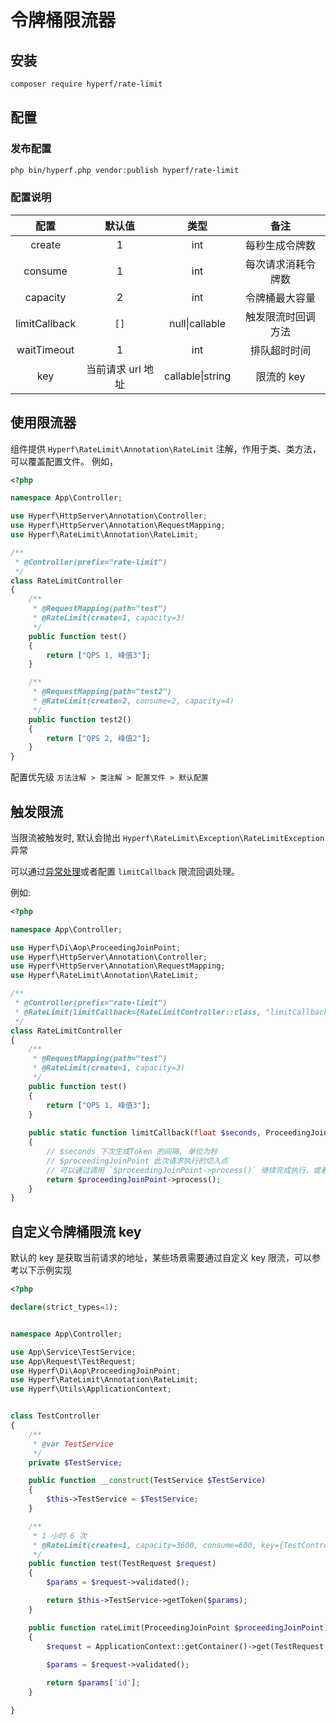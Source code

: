 # 令牌桶限流器

## 安装

```bash
composer require hyperf/rate-limit
```

## 配置

### 发布配置

```bash
php bin/hyperf.php vendor:publish hyperf/rate-limit
```

### 配置说明

|  配置          | 默认值 | 类型 |       备注        |
|:--------------:|:------:|:--------------:|:-------------------:|
| create         | 1      |int| 每秒生成令牌数      |
| consume        | 1      |int| 每次请求消耗令牌数  |
| capacity       | 2      |int| 令牌桶最大容量      |
| limitCallback  | `[]`   |null\|callable| 触发限流时回调方法  |
| waitTimeout    | 1      |int| 排队超时时间        |
| key            | 当前请求 url 地址     |callable\|string| 限流的 key        |

## 使用限流器

组件提供 `Hyperf\RateLimit\Annotation\RateLimit` 注解，作用于类、类方法，可以覆盖配置文件。 例如，

```php
<?php

namespace App\Controller;

use Hyperf\HttpServer\Annotation\Controller;
use Hyperf\HttpServer\Annotation\RequestMapping;
use Hyperf\RateLimit\Annotation\RateLimit;

/**
 * @Controller(prefix="rate-limit")
 */
class RateLimitController
{
    /**
     * @RequestMapping(path="test")
     * @RateLimit(create=1, capacity=3)
     */
    public function test()
    {
        return ["QPS 1, 峰值3"];
    }

    /**
     * @RequestMapping(path="test2")
     * @RateLimit(create=2, consume=2, capacity=4)
     */
    public function test2()
    {
        return ["QPS 2, 峰值2"];
    }
}
``` 
配置优先级 `方法注解 > 类注解 > 配置文件 > 默认配置`

## 触发限流
当限流被触发时, 默认会抛出 `Hyperf\RateLimit\Exception\RateLimitException` 异常

可以通过[异常处理](zh-cn/exception-handler.md)或者配置 `limitCallback` 限流回调处理。

例如:
```php
<?php

namespace App\Controller;

use Hyperf\Di\Aop\ProceedingJoinPoint;
use Hyperf\HttpServer\Annotation\Controller;
use Hyperf\HttpServer\Annotation\RequestMapping;
use Hyperf\RateLimit\Annotation\RateLimit;

/**
 * @Controller(prefix="rate-limit")
 * @RateLimit(limitCallback={RateLimitController::class, "limitCallback"})
 */
class RateLimitController
{
    /**
     * @RequestMapping(path="test")
     * @RateLimit(create=1, capacity=3)
     */
    public function test()
    {
        return ["QPS 1, 峰值3"];
    }
    
    public static function limitCallback(float $seconds, ProceedingJoinPoint $proceedingJoinPoint)
    {
        // $seconds 下次生成Token 的间隔, 单位为秒
        // $proceedingJoinPoint 此次请求执行的切入点
        // 可以通过调用 `$proceedingJoinPoint->process()` 继续完成执行，或者自行处理
        return $proceedingJoinPoint->process();
    }
}
```

## 自定义令牌桶限流 key

默认的 key 是获取当前请求的地址，某些场景需要通过自定义 key 限流，可以参考以下示例实现

```php
<?php

declare(strict_types=1);


namespace App\Controller;

use App\Service\TestService;
use App\Request\TestRequest;
use Hyperf\Di\Aop\ProceedingJoinPoint;
use Hyperf\RateLimit\Annotation\RateLimit;
use Hyperf\Utils\ApplicationContext;


class TestController
{
    /**
     * @var TestService
     */
    private $TestService;

    public function __construct(TestService $TestService)
    {
        $this->TestService = $TestService;
    }

    /**
     * 1 小时 6 次
     * @RateLimit(create=1, capacity=3600, consume=600, key={TestController::class, "rateLimit"})
     */
    public function test(TestRequest $request)
    {
        $params = $request->validated();

        return $this->TestService->getToken($params);
    }

    public function rateLimit(ProceedingJoinPoint $proceedingJoinPoint)
    {
        $request = ApplicationContext::getContainer()->get(TestRequest::class);
        
        $params = $request->validated();

        return $params['id'];
    }

}

```
